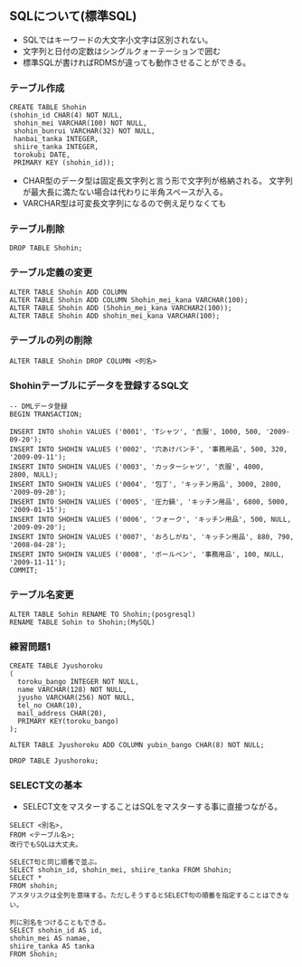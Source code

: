 ## SQLについて(標準SQL)
* SQLではキーワードの大文字小文字は区別されない。
* 文字列と日付の定数はシングルクォーテーションで囲む
* 標準SQLが書ければRDMSが違っても動作させることができる。

### テーブル作成
```
CREATE TABLE Shohin
(shohin_id CHAR(4) NOT NULL,
 shohin_mei VARCHAR(100) NOT NULL,  
 shohin_bunrui VARCHAR(32) NOT NULL,  
 hanbai_tanka INTEGER,  
 shiire_tanka INTEGER,  
 torokubi DATE,  
 PRIMARY KEY (shohin_id));
 ```
* CHAR型のデータ型は固定長文字列と言う形で文字列が格納される。
文字列が最大長に満たない場合は代わりに半角スペースが入る。
* VARCHAR型は可変長文字列になるので例え足りなくても

### テーブル削除
```
DROP TABLE Shohin;
```

### テーブル定義の変更
```
ALTER TABLE Shohin ADD COLUMN
ALTER TABLE Shohin ADD COLUMN Shohin_mei_kana VARCHAR(100);
ALTER TABLE Shohin ADD (Shohin_mei_kana VARCHAR2(100));
ALTER TABLE Shohin ADD shohin_mei_kana VARCHAR(100);
```

### テーブルの列の削除
```
ALTER TABLE Shohin DROP COLUMN <列名>
```

### Shohinテーブルにデータを登録するSQL文
```
-- DMLデータ登録
BEGIN TRANSACTION;

INSERT INTO shohin VALUES ('0001', 'Tシャツ', '衣服', 1000, 500, '2009-09-20');
INSERT INTO SHOHIN VALUES ('0002', '穴あけパンチ', '事務用品', 500, 320, '2009-09-11');
INSERT INTO SHOHIN VALUES ('0003', 'カッターシャツ', '衣服', 4000,
2800, NULL);
INSERT INTO SHOHIN VALUES ('0004', '包丁', 'キッチン用品', 3000, 2800, '2009-09-20');
INSERT INTO SHOHIN VALUES ('0005', '圧力鍋', 'キッチン用品', 6800, 5000, '2009-01-15');
INSERT INTO SHOHIN VALUES ('0006', 'フォーク', 'キッチン用品', 500, NULL, '2009-09-20');
INSERT INTO SHOHIN VALUES ('0007', 'おろしがね', 'キッチン用品', 880, 790, '2008-04-28');
INSERT INTO SHOHIN VALUES ('0008', 'ボールペン', '事務用品', 100, NULL, '2009-11-11');
COMMIT;
```

### テーブル名変更
```
ALTER TABLE Sohin RENAME TO Shohin;(posgresql)
RENAME TABLE Sohin to Shohin;(MySQL)
```
### 練習問題1
```
CREATE TABLE Jyushoroku
(
  toroku_bango INTEGER NOT NULL,
  name VARCHAR(128) NOT NULL,
  jyusho VARCHAR(256) NOT NULL,
  tel_no CHAR(10),
  mail_address CHAR(20),
  PRIMARY KEY(toroku_bango)
);
```
```
ALTER TABLE Jyushoroku ADD COLUMN yubin_bango CHAR(8) NOT NULL;
```
```
DROP TABLE Jyushoroku;
```

### SELECT文の基本
* SELECT文をマスターすることはSQLをマスターする事に直接つながる。
```
SELECT <別名>,
FROM <テーブル名>;
改行でもSQLは大丈夫。
```
```
SELECT句と同じ順番で並ぶ。
SELECT shohin_id, shohin_mei, shiire_tanka FROM Shohin;
SELECT *
FROM shohin;
アスタリスクは全列を意味する。ただしそうするとSELECT句の順番を指定することはできない。
```
```
列に別名をつけることもできる。
SELECT shohin_id AS id,
shohin_mei AS namae,
shiire_tanka AS tanka
FROM Shohin;
```